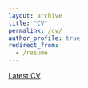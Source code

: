 ```yaml
---
layout: archive
title: "CV"
permalink: /cv/
author_profile: true
redirect_from:
  - /resume
---
```


[Latest CV](https://drive.google.com/file/d/1d3-_sgAmGmeGrP-MKiTZB41K5WgKpE6B/view?usp=sharing)
